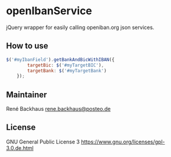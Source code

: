 
openIbanService
========

jQuery wrapper for easily calling openiban.org json services.


How to use
----------
```javascript
$('#myIbanField').getBankAndBicWithIBAN({
        targetBic: $('#myTargetBIC'),
        targetBank: $('#myTargetBank')
    });
```
Maintainer
----------

René Backhaus
rene.backhaus@posteo.de

License
-------
GNU General Public License 3
https://www.gnu.org/licenses/gpl-3.0.de.html
